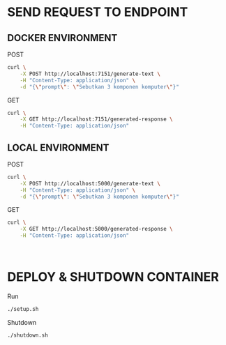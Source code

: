 # SEND REQUEST TO ENDPOINT

## DOCKER ENVIRONMENT

POST
```bash
curl \
    -X POST http://localhost:7151/generate-text \
    -H "Content-Type: application/json" \
    -d "{\"prompt\": \"Sebutkan 3 komponen komputer\"}"
```

GET
```bash
curl \
    -X GET http://localhost:7151/generated-response \
    -H "Content-Type: application/json"
```

## LOCAL ENVIRONMENT

POST
```bash
curl \
    -X POST http://localhost:5000/generate-text \
    -H "Content-Type: application/json" \
    -d "{\"prompt\": \"Sebutkan 3 komponen komputer\"}"
```

GET
```bash
curl \
    -X GET http://localhost:5000/generated-response \
    -H "Content-Type: application/json"
```

<br>

# DEPLOY & SHUTDOWN CONTAINER

Run
```bash
./setup.sh
```

Shutdown
```bash
./shutdown.sh
```

